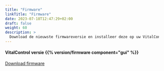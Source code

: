 ```yaml
---
title: "Firmware"
linkTitle: "Firmware"
date: 2023-07-18T12:47:29+02:00
draft: false
weight: 60
description: >
  Download de nieuwste firmwareversie en installeer deze op uw VitalControl-apparaat.
---
```

#### VitalControl versie {{% version/firmware component="gui" %}}

<a href="/download/firmware.vcu" role="button" class="btn btn-primary btn-lg">Download firmware</a>
